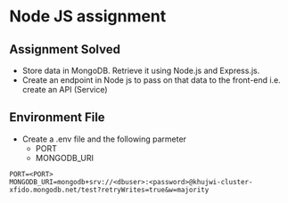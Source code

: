 # Node JS assignment

## Assignment Solved
- Store data in MongoDB. Retrieve it using Node.js and Express.js.
- Create an endpoint in Node js to pass on that data to the front-end i.e. create an API (Service)


## Environment File
-  Create a .env file and the following parmeter
    - PORT
    - MONGODB_URI

```env
PORT=<PORT>
MONGODB_URI=mongodb+srv://<dbuser>:<password>@khujwi-cluster-xfido.mongodb.net/test?retryWrites=true&w=majority
```